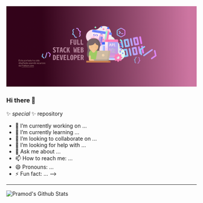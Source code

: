 <img width="auto" src="./Portada Linked In.png" />

### Hi there 👋

✨ _special_ ✨ repository 

- 🔭 I’m currently working on ...
- 🌱 I’m currently learning ...
- 👯 I’m looking to collaborate on ...
- 🤔 I’m looking for help with ...
- 💬 Ask me about ...
- 📫 How to reach me: ...
- 😄 Pronouns: ...
- ⚡ Fun fact: ...
-->
---------------------------------------------------------------------------------------------------------------------------------------------------------------------------------
 <img align="center" src="https://github-readme-stats.vercel.app/api?username=DeniseCardozo&show_icons=true&title_color=610D4D&icon_color=C949DC&text_color=440A5C&bg_color=F3D3E7" alt="Pramod's Github Stats" width="450px"> 
